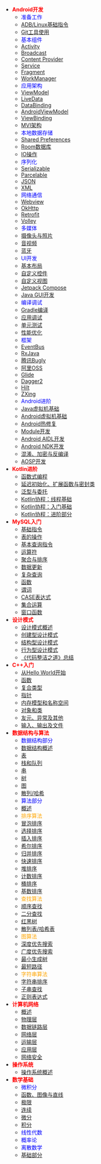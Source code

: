 * <font color=red>**Android开发**</font>
  * <font color=blue>准备工作</font>
  * [ADB/Linux基础指令](Android/basicom.md)
  * [Git工具使用](Android/git.md)
  * <font color=blue>基本组件</font>
  * [Activity](Android/activity.md)
  * [Broadcast](Android/broadcast.md)
  * [Content Provider](Android/contpro.md)
  * [Service](Android/service.md)
  * [Fragment](Android/fg.md)
  * [WorkManager](Android/wm.md)
  * <font color=blue>应用架构</font>
  * [ViewModel](Android/vm.md)
  * [LiveData](Android/ld.md)
  * [DataBinding](Android/db.md)
  * [AndroidViewModel](Android/avm.md)
  * [ViewBinding](Android/vb.md)
  * [MVI架构](Android/mvi.md)
  * <font color=blue>本地数据存储</font>
  * [Shared Preferences](Android/sp.md)
  * [Room数据库](Android/room.md)
  * [IO操作](Android/io.md)
  * <font color=blue>序列化</font>
  * [Serializable](Android/serial.md)
  * [Parcelable](Android/parcel.md)
  * [JSON](Android/json.md)
  * [XML](Android/xml.md)
  * <font color=blue>网络通信</font>
  * [Webview](Android/wv.md)
  * [OkHttp](Android/oh.md)
  * [Retrofit](Android/retr.md)
  * [Volley](Android/volley.md)
  * <font color=blue>多媒体</font>
  * [摄像头与照片](Android/photo.md)
  * [音视频](Android/msc.md)
  * [蓝牙](Android/bt.md)
  * <font color=blue>UI开发</font>
  * [基本布局](Android/lo.md)
  * [自定义控件](Android/controller.md)
  * [自定义视图](Android/customview.md)
  * [Jetpack Compose](Android/jc.md)
  * [Java GUI开发](Android/gui.md)
  * <font color=blue>编译调试</font>
  * [Gradle编译](Android/gradle.md)
  * [应用调试](Android/debug.md)
  * [单元测试](Android/unit.md)
  * [性能优化](Android/perf.md)
  * <font color=blue>框架</font>
  * [EventBus](Android/eb.md)
  * [RxJava](Android/rxjava.md)
  * [腾讯Bugly](Android/bugly.md)
  * [阿里OSS](Android/oss.md)
  * [Glide](Android/glide.md)
  * [Dagger2](Android/dagger2.md)
  * [Hilt](Android/hilt.md)
  * [ZXing](Android/zxing.md)
  * <font color=blue>Android进阶</font>
  * [Java虚拟机基础](Android/jvm.md)
  * [Android虚拟机基础](Android/art.md)
  * [Android热修复](Android/hotfix.md)
  * [Module开发](Android/mod.md)
  * [Android AIDL开发](Android/aidl.md)
  * [Android NDK开发](Android/ndk.md)
  * [混淆、加密与反编译](Android/proguard.md)
  * [AOSP开发](Android/aosp.md)
* <font color=red>**Kotlin进阶**</font>
  * [函数式编程](Kotlin/func.md)
  * [延迟初始化、扩展函数与密封类](Kotlin/late.md)
  * [泛型与委托](Kotlin/gen.md)
  * [Kotlin协程：线程基础](Kotlin/coroutine.md)
  * [Kotlin协程：入门基础](Kotlin/coroutine2.md)
  * [Kotlin协程：进阶部分](Kotlin/coroutine3.md)
* <font color=red>**MySQL入门**</font>
  * [基础指令](MySQL/basicom.md) 
  * [表的操作](MySQL/tables.md)
  * [基本查询指令](MySQL/query.md)
  * [运算符](MySQL/opr.md)
  * [聚合与排序](MySQL/agg&sort.md)
  * [数据更新](MySQL/dataud.md)
  * [复杂查询](MySQL/cplxq.md)
  * [函数](MySQL/func.md)
  * [谓词](MySQL/pred.md)
  * [CASE表达式](MySQL/case.md)
  * [集合运算](MySQL/set.md)
  * [窗口函数](MySQL/window.md)
* <font color=red>**设计模式**</font>
  * [设计模式概述](DesignPattern/概述.md)
  * [创建型设计模式](DesignPattern/创建型设计模式.md)
  * [结构型设计模式](DesignPattern/结构型设计模式.md)
  * [行为型设计模式](DesignPattern/行为型设计模式.md)
  * [《代码整洁之道》总结](DesignPattern/代码整洁之道总结.md)
* <font color=red>**C++入门**</font>
  * [从Hello World开始](/CPP/helloworld.md)
  * [函数](/CPP/function.md)
  * [复合类型](/CPP/complex.md)
  * [指针](xxx.md)
  * [内存模型和名称空间](xxx.md)
  * [对象和类](xxx.md)
  * [友元、异常及其他](xxx.md)
  * [输入、输出及文件](xxx.md)
* <font color=red>**数据结构与算法**</font>
  * <font color=blue>数据结构部分</font>
  * [数据结构概述](/DataStructure/intro.md)
  * [表](DataStructure/list.md)
  * [栈和队列](DataStructure/stack.md)
  * [串](DataStructure/string.md)
  * [树](DataStructure/tree.md)
  * [图](DataStructure/graph.md)
  * [散列/哈希](DataStructure/hash.md)
  * <font color=blue>算法部分</font>
  * [概述](Algorithm/introduction.md)
  * <font color=orange>排序算法</font>
  * [冒泡排序](xxx.md)
  * [选择排序](xxx.md)
  * [插入排序](xxx.md)
  * [希尔排序](xxx.md)
  * [归并排序](xxx.md)
  * [快速排序](xxx.md)
  * [堆排序](xxx.md)
  * [计数排序](xxx.md)
  * [桶排序](xxx.md)
  * [基数排序](xxx.md)
  * <font color=orange>查找算法</font>
  * [顺序查找](xxx.md)
  * [二分查找](xxx.md)
  * [红黑树](xxx.md)
  * [散列表/哈希表](xxx.md)
  * <font color=orange>图算法</font>
  * [深度优先搜索](xxx.md)
  * [广度优先搜索](xxx.md)
  * [最小生成树](xxx.md)
  * [最短路径](xxx.md)
  * <font color=orange>字符串算法</font>
  * [字符串排序](xxx.md)
  * [子串查找](xxx.md)
  * [正则表达式](Android/regx.md)
* <font color=red>**计算机网络**</font>
  * [概述](ComputerNetwork/Chapter_1_概述.md)
  * [物理层](ComputerNetwork/Chapter_2_物理层.md) 
  * [数据链路层](ComputerNetwork/Chapter_3_数据链路层.md)
  * [网络层](ComputerNetwork/Chapter_4_网络层.md)
  * [运输层](ComputerNetwork/Chapter_5_运输层.md)
  * [应用层](ComputerNetwork/Chapter_6_应用层.md)
  * [网络安全](ComputerNetwork/Chapter_7_网络安全.md)
* <font color=red>**操作系统**</font>
  * [操作系统概述](OperatingSystem/intro.md)
* <font color=red>**数学基础**</font>
  * <font color=blue>微积分</font>
  * [函数、图像与直线](xxx.md)
  * [极限](xxx.md)
  * [连续](xxx.md)
  * [微分](xxx.md)
  * [积分](xxx.md)
  * <font color=blue>线性代数</font>
  * <font color=blue>概率论</font>
  * <font color=blue>离散数学</font>
  * [基础部分](Math/discrete/basic.md)